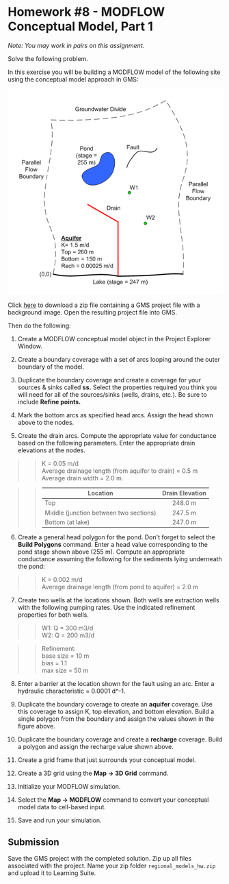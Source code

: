 # Homework #8 - MODFLOW Conceptual Model, Part 1

_Note: You may work in pairs on this assignment._

Solve the following problem.

In this exercise you will be building a MODFLOW model of the following site using the conceptual model approach in GMS:

![sitemap.gif](sitemap.gif)

Click [<u>here</u>](modfconc1.zip) to download a zip file containing a GMS project file with a background image. Open the resulting project file into GMS.

Then do the following:

1) Create a MODFLOW conceptual model object in the Project Explorer Window.

2) Create a boundary coverage with a set of arcs looping around the outer boundary of the model.

3) Duplicate the boundary coverage and create a coverage for your sources & sinks called **ss.** Select the properties required you think you will need for all of the sources/sinks (wells, drains, etc.). Be sure to include **Refine points.**

4) Mark the bottom arcs as specified head arcs. Assign the head shown above to the nodes.

5) Create the drain arcs. Compute the appropriate value for conductance based on the following parameters. Enter the appropriate drain elevations at the nodes.

>>K = 0.05 m/d<br>
>>Average drainage length (from aquifer to drain) = 0.5 m<br>
>>Average drain width = 2.0 m.

>>| Location                               | Drain Elevation |
>>|----------------------------------------|:---------------:|
>>| Top                                    |     248.0 m     |
>>| Middle (junction between two sections) |     247.5 m     |
>>| Bottom (at lake)                       |     247.0 m     |

6) Create a general head polygon for the pond. Don't forget to select the **Build Polygons** command. Enter a head value corresponding to the pond stage shown above (255 m). Compute an appropriate conductance assuming the following for the sediments lying underneath the pond:

>>K = 0.002 m/d<br>
>>Average drainage length (from pond to aquifer) = 2.0 m

7) Create two wells at the locations shown. Both wells are extraction wells with the following pumping rates. Use the indicated refinement properties for both wells.

>>W1: Q = 300 m3/d<br>
>>W2: Q = 200 m3/d

>>Refinement:<br>
>>base size = 10 m<br>
>>bias = 1.1<br>
>>max size = 50 m

8) Enter a barrier at the location shown for the fault using an arc. Enter a hydraulic characteristic = 0.0001 d^-1.

9) Duplicate the boundary coverage to create an **aquifer** coverage. Use this coverage to assign K, top elevation, and bottom elevation. Build a single polygon from the boundary and assign the values shown in the figure above.

10) Duplicate the boundary coverage and create a **recharge** coverage. Build a polygon and assign the recharge value shown above.

11) Create a grid frame that just surrounds your conceptual model.

12) Create a 3D grid using the **Map -> 3D Grid** command.

13) Initialize your MODFLOW simulation.

14) Select the **Map -> MODFLOW** command to convert your conceptual model data to cell-based input.

15) Save and run your simulation.

## Submission

Save the GMS project with the completed solution. Zip up all files associated with the project. Name your zip folder `regional_models_hw.zip` and upload it to Learning Suite.

